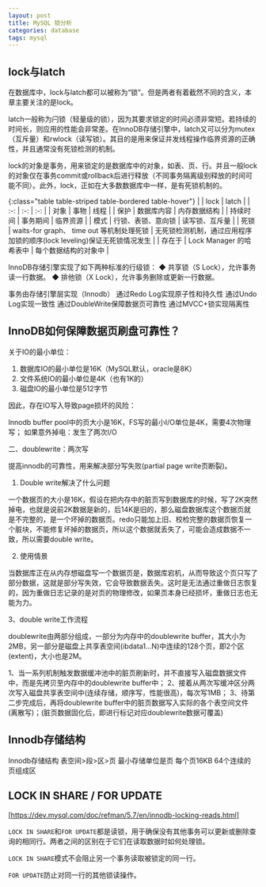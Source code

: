 ```yaml
---
layout: post
title: MySQL 锁分析
categories: database
tags: mysql
---
```


## lock与latch

在数据库中，lock与latch都可以被称为“锁”。但是两者有着截然不同的含义，本章主要关注的是lock。 

latch一般称为闩锁（轻量级的锁），因为其要求锁定的时间必须非常短。若持续的时间长，则应用的性能会非常差。在InnoDB存储引擎中，latch又可以分为mutex（互斥量）和rwlock（读写锁）。其目的是用来保证并发线程操作临界资源的正确性，并且通常没有死锁检测的机制。 

lock的对象是事务，用来锁定的是数据库中的对象，如表、页、行。并且一般lock的对象仅在事务commit或rollback后进行释放（不同事务隔离级别释放的时间可能不同）。此外，lock，正如在大多数数据库中一样，是有死锁机制的。

{:class="table table-striped table-bordered table-hover"}
| | lock | latch |
| :-: | :-: | :-: |
| 对象 | 事物 | 线程 |
| 保护 | 数据库内容 | 内存数据结构 |
| 持续时间 | 事务期间 | 临界资源 |
| 模式 | 行锁、表锁、意向锁 | 读写锁、互斥量 |
| 死锁 | waits-for graph、 time out 等机制处理死锁 | 无死锁检测机制，通过应用程序加锁的顺序(lock leveling)保证无死锁情况发生 |
| 存在于 | Lock Manager 的哈希表中 | 每个数据结构的对象中 |

InnoDB存储引擎实现了如下两种标准的行级锁： 
◆ 共享锁（S Lock），允许事务读一行数据。 
◆ 排他锁（X Lock），允许事务删除或更新一行数据。

事务由存储引擎层实现（Innodb）
通过Redo Log实现原子性和持久性
通过Undo Log实现一致性
通过DoubleWrite保障数据页可靠性
通过MVCC+锁实现隔离性

## InnoDB如何保障数据页刷盘可靠性？

关于IO的最小单位：

1. 数据库IO的最小单位是16K（MySQL默认，oracle是8K）
2. 文件系统IO的最小单位是4K（也有1K的）
3. 磁盘IO的最小单位是512字节

因此，存在IO写入导致page损坏的风险：

Innodb buffer pool中的页大小是16K，FS写的最小I/O单位是4K，需要4次物理写；
如果意外掉电：发生了两次I/O

二、doublewrite：两次写

提高innodb的可靠性，用来解决部分写失败(partial page write页断裂)。

1. Double write解决了什么问题

一个数据页的大小是16K，假设在把内存中的脏页写到数据库的时候，写了2K突然掉电，也就是说前2K数据是新的，后14K是旧的，那么磁盘数据库这个数据页就是不完整的，是一个坏掉的数据页。redo只能加上旧、校检完整的数据页恢复一个脏块，不能修复坏掉的数据页，所以这个数据就丢失了，可能会造成数据不一致，所以需要double write。

2. 使用情景

当数据库正在从内存想磁盘写一个数据页是，数据库宕机，从而导致这个页只写了部分数据，这就是部分写失效，它会导致数据丢失。这时是无法通过重做日志恢复的，因为重做日志记录的是对页的物理修改，如果页本身已经损坏，重做日志也无能为力。

3、double write工作流程

doublewrite由两部分组成，一部分为内存中的doublewrite buffer，其大小为2MB，另一部分是磁盘上共享表空间(ibdata1...N)中连续的128个页，即2个区(extent)，大小也是2M。

1、当一系列机制触发数据缓冲池中的脏页刷新时，并不直接写入磁盘数据文件中，而是先拷贝至内存中的doublewrite buffer中；
2、接着从两次写缓冲区分两次写入磁盘共享表空间中(连续存储，顺序写，性能很高)，每次写1MB；
3、待第二步完成后，再将doublewrite buffer中的脏页数据写入实际的各个表空间文件(离散写)；(脏页数据固化后，即进行标记对应doublewrite数据可覆盖)

## Innodb存储结构

Innodb存储结构
表空间>段>区>页
最小存储单位是页
每个页16KB
64个连续的页组成区

## LOCK IN SHARE / FOR UPDATE

[https://dev.mysql.com/doc/refman/5.7/en/innodb-locking-reads.html]

`LOCK IN SHARE`和`FOR UPDATE`都是读锁，用于确保没有其他事务可以更新或删除查询的相同行。两者之间的区别在于它们在读取数据时如何处理锁。

`LOCK IN SHARE`模式不会阻止另一个事务读取被锁定的同一行。

`FOR UPDATE`防止对同一行的其他锁读操作。
